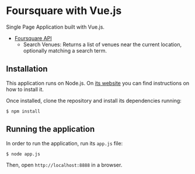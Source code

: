 # Foursquare with Vue.js

Single Page Application built with Vue.js.

* <a href="https://developer.foursquare.com/" target="_blank">Foursquare API</a>
  * Search Venues: Returns a list of venues near the current location, optionally matching a search term.

## Installation

This application runs on Node.js. On [its website](http://www.nodejs.org/download/) you can find instructions on how to install it.

Once installed, clone the repository and install its dependencies running:

    $ npm install

## Running the application
In order to run the application, run its `app.js` file:

    $ node app.js

Then, open `http://localhost:8888` in a browser.